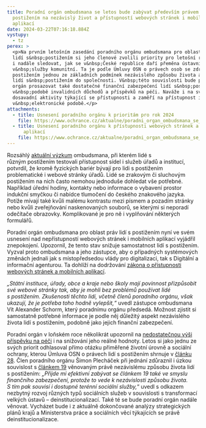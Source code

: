 ```yaml
---
title: Poradní orgán ombudsmana se letos bude zabývat především právem lidí s
  postižením na nezávislý život a přístupností webových stránek i mobilních
  aplikací
date: 2024-03-22T07:16:18.884Z
vystupy:
  - tz
perex: >
  <p>Na prvním letošním zasedání poradního orgánu ombudsmana pro oblast práv
  lidí s&nbsp;postižením si jeho členové zvolili priority pro letošní rok. Budou
  i nadále sledovat, jak se v&nbsp;České republice daří přeměna ústavních služeb
  v&nbsp;služby komunitní. Ta je podle Úmluvy OSN o právech osob se zdravotním
  postižením jednou ze základních podmínek nezávislého způsobu života a zapojení
  lidí s&nbsp;postižením do společnosti. V&nbsp;této souvislosti bude poradní
  orgán prosazovat také dostatečné finanční zabezpečení lidí s&nbsp;postižením
  v&nbsp;podobě invalidních důchodů a příspěvků na péči. Naváže i na své
  dosavadní aktivity týkající se přístupnosti a zaměří na přístupnost informací
  v&nbsp;elektronické podobě.</p>
attachments:
  - title: Usnesení poradního orgánu k prioritám pro rok 2024
    file: https://www.ochrance.cz/aktualne/poradni_organ_ombudsmana_se_letos_bude_zabyvat_predevsim_pravem_lidi_s_postizenim_na_nezavisly_zivot_a_pristupnosti_webovych_stranek_i_mobilnich_aplikaci/usneseni_poradniho_organu_-_priority_2024.pdf
  - title: Usnesení poradního orgánu k přístupnosti webových stránek a mobilních
      aplikací
    file: https://www.ochrance.cz/aktualne/poradni_organ_ombudsmana_se_letos_bude_zabyvat_predevsim_pravem_lidi_s_postizenim_na_nezavisly_zivot_a_pristupnosti_webovych_stranek_i_mobilnich_aplikaci/usneseni_poradniho_organu_-_priority_2024.pdf
---
```

<p>Rozsáhlý <a href="https://eso.ochrance.cz/Nalezene/Edit/12618">aktuální výzkum</a> ombudsmana, při kterém lidé s různým&nbsp;postižením testovali přístupnost sídel i služeb úřadů a institucí, potvrdil, že kromě fyzických bariér bývají pro lidi s postižením problematické i webové stránky úřadů. Lidé se zrakovým či sluchovým postižením na nich často nemohou jednoduše dohledat vše potřebné. Například úřední hodiny, kontakty nebo informace o vybavení prostor indukční smyčkou či nabídce tlumočení do českého znakového jazyka. Potíže mívají také kvůli malému kontrastu mezi písmem a pozadím stránky nebo kvůli zveřejňování naskenovaných souborů, se kterými si neporadí odečítače obrazovky. Komplikované je pro ně i vyplňování některých formulářů.</p>

<p>Poradní orgán ombudsmana pro oblast práv lidí s&nbsp;postižením nyní ve svém usnesení nad nepřístupností webových stránek i mobilních aplikací vyjádřil znepokojení. Upozornil, že tento stav snižuje samostatnost lidí s&nbsp;postižením. Vyzval proto ombudsmana a jeho zástupce, aby o případných systémových změnách jednali jak s&nbsp;místopředsedou vlády pro digitalizaci, tak s Digitální a informační agenturou. Ta dohlíží na dodržování <a href="https://www.zakonyprolidi.cz/cs/2019-99">zákona o přístupnosti webových stránek a mobilních aplikací</a>.</p>

<p><em>&bdquo;Státní instituce, úřady, obce a kraje nebo školy mají povinnost přizpůsobit své webové stránky tak, aby je mohli bez problémů používat lidé s&nbsp;postižením. Zkušenosti těchto lidí, včetně členů poradního orgánu, však ukazují, že je potřeba toho hodně vylepšit,&ldquo; </em>uvedl zástupce ombudsmana Vít Alexander Schorm, který poradnímu orgánu předsedá. Možnost zjistit si samostatně potřebné informace je podle něj&nbsp;důležitý aspekt nezávislého života lidí s&nbsp;postižením, podobně jako jejich finanční zabezpečení.</p>

<p>Poradní orgán v&nbsp;loňském roce několikrát upozornil na <a href="https://www.ochrance.cz/aktualne/poradni_organ_ombudsmana_pro_oblast_prav_lidi_s_postizenim_je_znepokojeny_nedostatecnou_vysi_prispevku_na_peci-_vyzval_ochrance_aby_o_situaci_informoval_ministra_prace_a_socialnich_veci/">nedostatečnou výši příspěvku na péči</a> i na snižování jeho reálné hodnoty. Letos si jako jednu ze svých priorit odhlasoval přímo otázku přiměřené životní úrovně a sociální ochrany, kterou Úmluva OSN o právech lidí s&nbsp;postižením shrnuje v&nbsp;<a href="https://www.zakonyprolidi.cz/ms/2010-10#f5512088">článku 28</a>. Člen poradního orgánu Šimon Plecháček při jednání zdůraznil i úzkou souvislost s&nbsp;<a href="https://www.zakonyprolidi.cz/ms/2010-10#f5512004">článkem 19</a> věnovaným právě nezávislému způsobu života lidí s&nbsp;postižením: <em>&bdquo;Přijde mi efektivní zabývat se článkem 19 také ve smyslu finančního zabezpečení, protože to vede k nezávislosti způsobu života. S&nbsp;tím pak souvisí i dostupné terénní sociální služby,</em>&ldquo; uvedl s&nbsp;odkazem nezbytný rozvoj různých typů sociálních služeb v&nbsp;souvislosti s&nbsp;transformací velkých ústavů &ndash; deinstitucionalizací. Také té se bude poradní orgán nadále věnovat. Vycházet bude i z&nbsp;aktuálně dokončované analýzy strategických plánů krajů a Ministerstva práce a sociálních věcí týkajících se právě deinstitucionalizace.</p>
